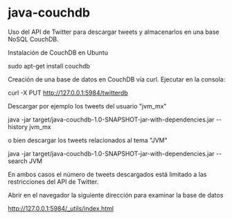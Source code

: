 # java-couchdb
Uso del API de Twitter para descargar tweets y almacenarlos en una base NoSQL CouchDB.

Instalación de CouchDB en Ubuntu

sudo apt-get install couchdb


Creación de una base de datos en CouchDB vía curl. Ejecutar en la consola:

curl -X PUT http://127.0.0.1:5984/twitterdb



Descargar por ejemplo los tweets del usuario "jvm_mx"

java -jar target/java-couchdb-1.0-SNAPSHOT-jar-with-dependencies.jar --history jvm_mx

o bien descargar los tweets relacionados al tema "JVM"

java -jar target/java-couchdb-1.0-SNAPSHOT-jar-with-dependencies.jar --search JVM

En ambos casos el número de tweets descargados está limitado a las restricciones del API de Twitter.


Abrir en el navegador la siguiente dirección para examinar la base de datos

http://127.0.0.1:5984/_utils/index.html